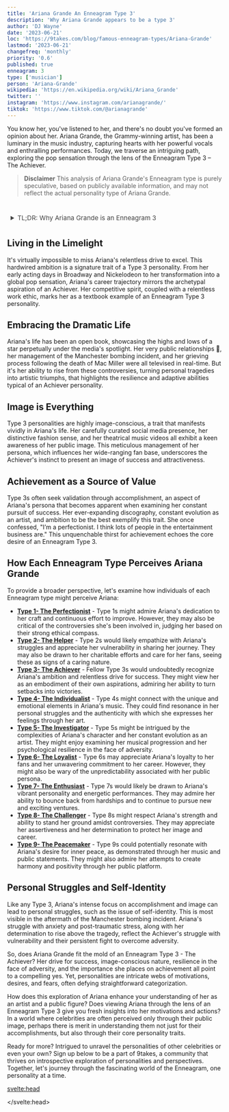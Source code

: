 ```yaml
---
title: 'Ariana Grande An Enneagram Type 3'
description: 'Why Ariana Grande appears to be a type 3'
author: 'DJ Wayne'
date: '2023-06-21'
loc: 'https://9takes.com/blog/famous-enneagram-types/Ariana-Grande'
lastmod: '2023-06-21'
changefreq: 'monthly'
priority: '0.6'
published: true
enneagram: 3
type: ['musician']
person: 'Ariana-Grande'
wikipedia: 'https://en.wikipedia.org/wiki/Ariana_Grande'
twitter: ''
instagram: 'https://www.instagram.com/arianagrande/'
tiktok: 'https://www.tiktok.com/@arianagrande'
---
```


<!-- // notes: where is Ariana Grande from, why she left the voice, when was she born, how she became famous, ariana grande no makeup, mac miller, taylor swift, age networth, height, husband, songs, cloud perfume, perfume -->

<script>
	import  PopCard  from "../../../lib/components/atoms/PopCard.svelte";
</script>

<p class="firstLetter">You know her, you've listened to her, and there's no doubt you've formed an opinion about her. Ariana Grande, the Grammy-winning artist, has been a luminary in the music industry, capturing hearts with her powerful vocals and enthralling performances. Today, we traverse an intriguing path, exploring the pop sensation through the lens of the Enneagram Type 3 – The Achiever.</p>

> **Disclaimer** This analysis of Ariana Grande's Enneagram type is purely speculative, based on publicly available information, and may not reflect the actual personality type of Ariana Grande.

<div
	style="display: flex;
    justify-content: center;
    margin: 1rem 0;
	"
>
	<PopCard
		image={`/types/3s/${'Ariana-Grande'}.webp`}
		showIcon={false}
		enneagramType="3"
		displayText="Ariana Grande"
		subtext=""
	/>
</div>

<details>
<summary class="accordion">TL;DR: Why Ariana Grande is an Enneagram 3</summary>
<div class="panel">
<ul>
<li><b>Rise to Fame</b>: Ariana's relentless drive to excel, reflected in her successful transition from a child actress to a world-renowned pop star, aligns with the Enneagram Type 3's trait of ambitious goal-setting and ceaseless pursuit of achievement.
</li>
<li><b>Inner World</b>: Ariana's intense focus on accomplishment and image, often at the expense of personal vulnerabilities, echoes the Achiever's daily struggle with identity. She navigates the world with a clear understanding of her goals, exhibiting the typical Type 3 behavior of equating self-worth with achievements.
</li>
<li><b>Handling Controversies</b>: Ariana's resilience in the face of adversities, such as the aftermath of the Manchester bombing incident, highlights her Enneagram Type 3 traits. Her struggle with post-traumatic stress and her determined effort to rise above the tragedy embody the Type 3's fear of failure and their instinct to overcome obstacles.
</li>
<li><b>Core Motivation</b>: Ariana's career path, artistic evolution, and public persona reflect the Enneagram Type 3's core motivation – the desire to be successful and admired. This driving force manifests in her continuous quest for musical excellence and an attractive public image, which are characteristic of the Achiever's relentless pursuit of validation through accomplishment.
</li>
</ul>
  </div>
</details>

## Living in the Limelight

It's virtually impossible to miss Ariana's relentless drive to excel. This hardwired ambition is a signature trait of a Type 3 personality. From her early acting days in Broadway and Nickelodeon to her transformation into a global pop sensation, Ariana's career trajectory mirrors the archetypal aspiration of an Achiever. Her competitive spirit, coupled with a relentless work ethic, marks her as a textbook example of an Enneagram Type 3 personality.

## Embracing the Dramatic Life

Ariana's life has been an open book, showcasing the highs and lows of a star perpetually under the media's spotlight. Her very public relationships 💑, her management of the Manchester bombing incident, and her grieving process following the death of Mac Miller were all televised in real-time. But it's her ability to rise from these controversies, turning personal tragedies into artistic triumphs, that highlights the resilience and adaptive abilities typical of an Achiever personality.

## Image is Everything

Type 3 personalities are highly image-conscious, a trait that manifests vividly in Ariana's life. Her carefully curated social media presence, her distinctive fashion sense, and her theatrical music videos all exhibit a keen awareness of her public image. This meticulous management of her persona, which influences her wide-ranging fan base, underscores the Achiever's instinct to present an image of success and attractiveness.

## Achievement as a Source of Value

Type 3s often seek validation through accomplishment, an aspect of Ariana's persona that becomes apparent when examining her constant pursuit of success. Her ever-expanding discography, constant evolution as an artist, and ambition to be the best exemplify this trait. She once confessed, "I’m a perfectionist. I think lots of people in the entertainment business are." This unquenchable thirst for achievement echoes the core desire of an Enneagram Type 3.

## How Each Enneagram Type Perceives Ariana Grande

To provide a broader perspective, let's examine how individuals of each Enneagram type might perceive Ariana:

- **[Type 1- The Perfectionist](/blog/enneagram/enneagram-type-1)** - Type 1s might admire Ariana's dedication to her craft and continuous effort to improve. However, they may also be critical of the controversies she's been involved in, judging her based on their strong ethical compass.
- **[Type 2- The Helper](/blog/enneagram/enneagram-type-2)** - Type 2s would likely empathize with Ariana's struggles and appreciate her vulnerability in sharing her journey. They may also be drawn to her charitable efforts and care for her fans, seeing these as signs of a caring nature.
- **[Type 3- The Achiever](/blog/enneagram/enneagram-type-3)** - Fellow Type 3s would undoubtedly recognize Ariana's ambition and relentless drive for success. They might view her as an embodiment of their own aspirations, admiring her ability to turn setbacks into victories.
- **[Type 4- The Individualist](/blog/enneagram/enneagram-type-4)** - Type 4s might connect with the unique and emotional elements in Ariana's music. They could find resonance in her personal struggles and the authenticity with which she expresses her feelings through her art.
- **[Type 5- The Investigator](/blog/enneagram/enneagram-type-5)** - Type 5s might be intrigued by the complexities of Ariana's character and her constant evolution as an artist. They might enjoy examining her musical progression and her psychological resilience in the face of adversity.
- **[Type 6- The Loyalist](/blog/enneagram/enneagram-type-6)** - Type 6s may appreciate Ariana's loyalty to her fans and her unwavering commitment to her career. However, they might also be wary of the unpredictability associated with her public persona.
- **[Type 7- The Enthusiast](/blog/enneagram/enneagram-type-7)** - Type 7s would likely be drawn to Ariana's vibrant personality and energetic performances. They may admire her ability to bounce back from hardships and to continue to pursue new and exciting ventures.
- **[Type 8- The Challenger](/blog/enneagram/enneagram-type-8)** - Type 8s might respect Ariana's strength and ability to stand her ground amidst controversies. They may appreciate her assertiveness and her determination to protect her image and career.
- **[Type 9- The Peacemaker](/blog/enneagram/enneagram-type-9)** - Type 9s could potentially resonate with Ariana's desire for inner peace, as demonstrated through her music and public statements. They might also admire her attempts to create harmony and positivity through her public platform.

## Personal Struggles and Self-Identity

Like any Type 3, Ariana's intense focus on accomplishment and image can lead to personal struggles, such as the issue of self-identity. This is most visible in the aftermath of the Manchester bombing incident. Ariana's struggle with anxiety and post-traumatic stress, along with her determination to rise above the tragedy, reflect the Achiever's struggle with vulnerability and their persistent fight to overcome adversity.

So, does Ariana Grande fit the mold of an Enneagram Type 3 - The Achiever? Her drive for success, image-conscious nature, resilience in the face of adversity, and the importance she places on achievement all point to a compelling yes. Yet, personalities are intricate webs of motivations, desires, and fears, often defying straightforward categorization.

How does this exploration of Ariana enhance your understanding of her as an artist and a public figure? Does viewing Ariana through the lens of an Enneagram Type 3 give you fresh insights into her motivations and actions? In a world where celebrities are often perceived only through their public image, perhaps there is merit in understanding them not just for their accomplishments, but also through their core personality traits.

Ready for more? Intrigued to unravel the personalities of other celebrities or even your own? Sign up below to be a part of 9takes, a community that thrives on introspective exploration of personalities and perspectives. Together, let's journey through the fascinating world of the Enneagram, one personality at a time.

<svelte:head>

<script type="application/ld+json">
{
  "@context": "http://schema.org",
  "@graph": [
    {
      "@type": "Article",
      "articleBody": "This article delves into the personality traits of Ariana Grande from the perspective of the Enneagram Type 3. Known for her high-octane performances, powerful vocals, and a vibrant personality, Ariana seems to embody the Type 3 traits. This analysis spans across her career progression, her response to personal tragedies, and how her resilience could be indicative of a Type 3 personality.",
      "creator" : ["DJ Wayne"],
      "author": {
        "@type": "Person",
        "name": "DJ Wayne",
        "sameAs": ["https://www.instagram.com/djwayne3/", "https://www.youtube.com/@djwayne3", "https://www.linkedin.com/in/davidtwayne/", "https://twitter.com/djwayne3"
        ]
      },
      "dateModified": "2023-06-21",
      "datePublished": "2023-06-21",
      "description": "This blog post examines the reasons why Ariana Grande might be an Enneagram Type 3. It focuses on her personality traits, her motivations, her inner world, and the controversies she's faced, and how these elements might be related to the core attributes of a Type 3.",
      "headline": "Understanding Ariana Grande: A Deep Dive into Her Enneagram Type 3 Personality",
      "image": {
        "@type": "ImageObject",
        "height": 900,
        "url": "https://9takes.com/types/3s/Ariana-Grande.webp",
        "width": 900
      },
      "mainEntityOfPage": {
        "@id": "https://9takes.com/blog/famous-enneagram-types/Ariana-Grande",
        "@type": "WebPage"
      },
      "mentions": {
        "@type": "Person",
        "name": "Ariana Grande",
        "sameAs": ["https://en.wikipedia.org/wiki/Ariana_Grande", "https://www.instagram.com/arianagrande/","https://www.tiktok.com/@arianagrande"]
      },
      "publisher": {
        "@type": "Organization",
        "sameAs": ["https://www.instagram.com/9takesdotcom/", "https://twitter.com/9takesdotcom"],
        "logo": {
          "@type": "ImageObject",
          "url": "https://9takes.com/brand/darkRubix.png"
        },
        "name": "9takes"
      }
    },
    {
      "@type": "FAQPage",
      "mainEntity": [
        {
          "@type": "Question",
          "acceptedAnswer": {
            "@type": "Answer",
            "text": "Ariana Grande exhibits many characteristics associated with Enneagram Type 3 personalities. This includes her ambition, charismatic performances, and her resilience in managing public image. These characteristics are deeply rooted in her desire to succeed and be admired, which is a core motivation for Type 3 individuals."
          },
          "name": "Why is Ariana Grande considered an Enneagram Type 3?"
        },
        {
          "@type": "Question",
          "acceptedAnswer": {
            "@type": "Answer",
            "text": "Ariana's rise to international fame, influential social media presence, and her ability to bounce back from personal tragedies are all indicative of her Type 3 personality. Moreover, her pursuit of excellence and her dedication to her fans and her personal image reflect the strengths and growth potential of Type 3 individuals."
          },
          "name": "What are some examples of Ariana Grande's Type 3 characteristics?"
        },
        {
          "@type": "Question",
          "acceptedAnswer": {
            "@type": "Answer",
            "text": "Ariana Grande is well-known for her dynamic and passionate personality. She is ambitious, artistically inclined, and often in the public eye. However, these descriptions are based on public perception and her portrayed image in the media. To know her exact personality, one would have to know her personally."
          },
          "name": "What is Ariana Grande's personality?"
        },
        {
          "@type": "Question",
          "acceptedAnswer": {
            "@type": "Answer",
            "text": "Ariana Grande is an Enneagram type 3, also known as The Achiever. This Enneagram type is ambitious, adaptable, and driven, often motivated by a desire to be successful and admired. Please note that this information is based on public information and not directly confirmed by Ariana Grande herself."
          },
          "name": "What is Ariana Grande's Enneagram type?"
        }
      ]
    }
  ]
}
</script>

</svelte:head>

<style lang="scss">
article {
    border: 1px solid #52616b;
    margin-top: 1rem;
    padding: 1rem;
    border-radius: 5px;
  }
  .accordion {
    color: #444;
    cursor: pointer;
    padding: 0.5rem;
    border: none;
    text-align: left;
    outline: none;
    font-size: 15px;
    transition: 0.4s;

  }

  .accordion:hover {
    background-color: var(--color-theme-purple-v);
    color: var(--color-theme-purple);
  }

  /*.panel:hover {

    background-color: #ccc;

}*/

  .panel {
    padding: 18px;
    /*display: none;*/
    background-color: white;
    overflow: hidden;

  }
</style>
